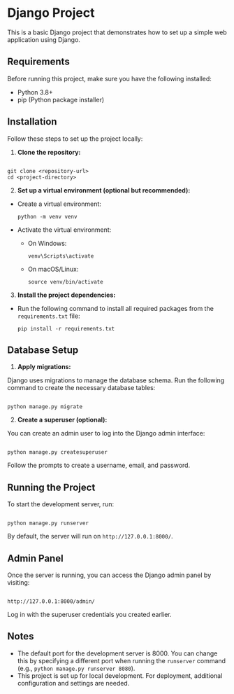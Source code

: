 # Django Project

This is a basic Django project that demonstrates how to set up a simple web application using Django.

## Requirements

Before running this project, make sure you have the following installed:

- Python 3.8+
- pip (Python package installer)

## Installation

Follow these steps to set up the project locally:

1. **Clone the repository:**

```

git clone <repository-url>
cd <project-directory>

```

2. **Set up a virtual environment (optional but recommended):**

- Create a virtual environment:

  ```
  python -m venv venv
  ```

- Activate the virtual environment:
  - On Windows:
    ```
    venv\Scripts\activate
    ```
  - On macOS/Linux:
    ```
    source venv/bin/activate
    ```

3. **Install the project dependencies:**

- Run the following command to install all required packages from the `requirements.txt` file:
  ```
  pip install -r requirements.txt
  ```

## Database Setup

1. **Apply migrations:**

Django uses migrations to manage the database schema. Run the following command to create the necessary database tables:

```

python manage.py migrate

```

2. **Create a superuser (optional):**

You can create an admin user to log into the Django admin interface:

```

python manage.py createsuperuser

```

Follow the prompts to create a username, email, and password.

## Running the Project

To start the development server, run:

```

python manage.py runserver

```

By default, the server will run on `http://127.0.0.1:8000/`.

## Admin Panel

Once the server is running, you can access the Django admin panel by visiting:

```

http://127.0.0.1:8000/admin/

```

Log in with the superuser credentials you created earlier.

## Notes

- The default port for the development server is 8000. You can change this by specifying a different port when running the `runserver` command (e.g., `python manage.py runserver 8080`).
- This project is set up for local development. For deployment, additional configuration and settings are needed.

```

```
